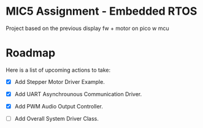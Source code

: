 # MIC5 Assignment - Embedded RTOS
Project based on the previous display fw + motor on pico w mcu

# Roadmap
Here is a list of upcoming actions to take: 
- [x] Add Stepper Motor Driver Example.
- [x] Add UART Asynchrounous Communication Driver.
- [x] Add PWM Audio Output Controller.
- [ ] Add Overall System Driver Class.  

